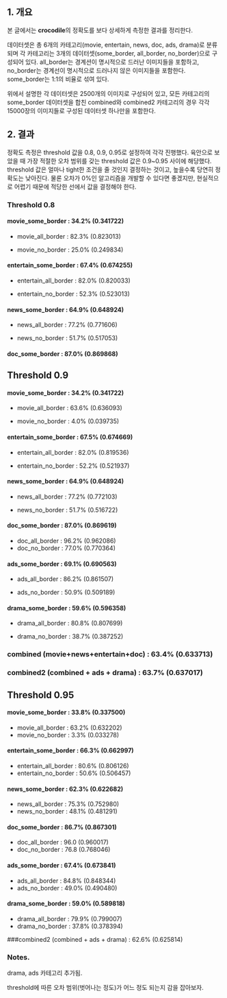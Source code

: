 ## 1. 개요

  본 글에서는 **crocodile**의 정확도를 보다 상세하게 측정한 결과를 정리한다.

데이터셋은 총 6개의 카테고리(movie, entertain, news, doc, ads, drama)로 분류되며 각 카테고리는 3개의 데이터셋(some_border, all_border, no_border)으로 구성되어 있다. all_border는 경계션이 명시적으로 드러난 이미지들을 포함하고, no_border는 경계선이 명시적으로 드러나지 않은 이미지들을 포함한다. some_border는 1:1의 비율로 섞여 있다.

  위에서 설명한 각 데이터셋은 2500개의 이미지로 구성되어 있고, 모든 카테고리의 some_border 데이터셋을 합친 combined와 combined2 카테고리의 경우 각각 15000장의 이미지들로 구성된 데이터셋 하나만을 포함한다.



## 2. 결과

  정확도 측정은 threshold 값을 0.8, 0.9, 0.95로 설정하여 각각 진행했다. 육안으로 보았을 때 가장 적절한 오차 범위를 갖는 threshold 값은 0.9~0.95 사이에 해당했다. threshold 값은 얼마나 tight한 조건을 줄 것인지 결정하는 것이고, 높을수록 당연히 정확도는 낮아진다. 물론 오차가 0%인 알고리즘을 개발할 수 있다면 좋겠지만, 현실적으로 어렵기 때문에 적당한 선에서 값을 결정해야 한다.

### Threshold 0.8 ###

#### movie_some_border : 34.2% (0.341722)

- movie_all_border : 82.3% (0.823013)

- movie_no_border : 25.0% (0.249834)

#### entertain_some_border : 67.4% (0.674255)

- entertain_all_border : 82.0% (0.820033)

- entertain_no_border : 52.3% (0.523013)

#### news_some_border : 64.9% (0.648924)

- news_all_border : 77.2% (0.771606)

- news_no_border : 51.7% (0.517053)

#### doc_some_border : 87.0% (0.869868)



## Threshold 0.9 ##

#### movie_some_border : 34.2% (0.341722)

- movie_all_border : 63.6% (0.636093)

- movie_no_border : 4.0% (0.039735)

#### entertain_some_border : 67.5% (0.674669)

- entertain_all_border : 82.0% (0.819536)

- entertain_no_border : 52.2% (0.521937)

#### news_some_border : 64.9% (0.648924)

- news_all_border : 77.2% (0.772103)

- news_no_border : 51.7% (0.516722)

#### doc_some_border : 87.0% (0.869619)

- doc_all_border : 96.2% (0.962086)
- doc_no_border : 77.0% (0.770364)

#### ads_some_border : 69.1% (0.690563)

- ads_all_border : 86.2% (0.861507)

- ads_no_border : 50.9% (0.509189)

#### drama_some_border : 59.6% (0.596358)

- drama_all_border : 80.8% (0.807699)

- drama_no_border : 38.7% (0.387252)

### combined (movie+news+entertain+doc) : 63.4% (0.633713)

### combined2 (combined + ads + drama) : 63.7% (0.637017) ###



## Threshold 0.95

#### movie_some_border : 33.8% (0.337500)

- movie_all_border : 63.2% (0.632202)
- movie_no_border : 3.3% (0.033278)

#### entertain_some_border : 66.3% (0.662997)

- entertain_all_border : 80.6% (0.806126)
- entertain_no_border : 50.6% (0.506457)

#### news_some_border : 62.3% (0.622682)

- news_all_border : 75.3% (0.752980)
- news_no_border : 48.1% (0.481291)

#### doc_some_border : 86.7% (0.867301)

- doc_all_border : 96.0 (0.960017)
- doc_no_border : 76.8 (0.768046)

#### ads_some_border : 67.4% (0.673841) ####

- ads_all_border : 84.8% (0.848344)
- ads_no_border : 49.0% (0.490480)

#### drama_some_border : 59.0% (0.589818)

- drama_all_border : 79.9% (0.799007)
- drama_no_border : 37.8% (0.378394)

###combined2 (combined + ads + drama) : 62.6% (0.625814)



### Notes. ###

drama, ads 카테고리 추가됨.

threshold에 따른 오차 범위(벗어나는 정도)가 어느 정도 되는지 감을 잡아보자.